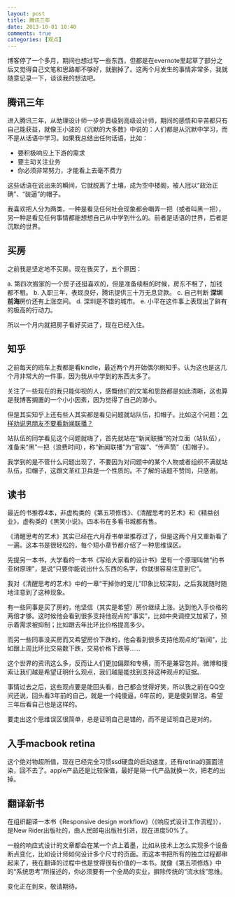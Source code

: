 ```yaml
---
layout: post
title: 腾讯三年
date: 2013-10-01 10:40
comments: true
categories: [观点]
---
```


博客停了一个多月，期间也想过写一些东西，但都是在evernote里起草了部分之后又觉得自己文笔和思路都不够好，就删掉了。这两个月发生的事情非常多，我就随意记录一下，谈谈我的想法吧。

腾讯三年
---

进入腾讯三年，从助理设计师一步步晋级到高级设计师，期间的感悟和辛苦都只有自己能获益，就像王小波的《沉默的大多数》中说的：人们都是从沉默中学习，而不是从话语中学习。如果我总结出任何话语，比如：

* 要积极响应上下游的需求
* 要主动关注业务
* 你必须非常努力，才能看上去毫不费力

这些话语在说出来的瞬间，它就脱离了土壤，成为空中楼阁，被人冠以“政治正确”、“装逼”的帽子。

我喜欢把人分为两类，一种是看见任何社会现象都会嘲弄一把（或者叫黑一把），另一种是看见任何事情都能想想自己从中学到什么的。前者是话语的世界，后者是沉默的世界。

买房
---

之前我是坚定地不买房。现在我买了，五个原因：

a. 第四次搬家的一个房子还挺喜欢的，但是准备续租的时候，房东不租了，加钱都不租。
b. 入职三年，表现良好，腾讯提供三十万无息贷款。
c. 自己判断 **深圳** **前海**房价还有上涨空间。
d. 深圳是不错的城市。
e. 小平在这件事上表现出了鲜有的极高的行动力。

所以一个月内就把房子看好买进了，现在已经入住。

知乎
---

之前每天的班车上我都是看kindle，最近两个月开始偶尔刷知乎。认为这也是这几个月非常大的一件事，因为我从中学到的东西太多了。

关注了一些现在的我只能仰视的人，感慨他们的文笔和思路都是如此清晰，这也算是我博客搁置的一个小小因素，因为觉得了自己的渺小。

但是其实知乎上还有些人其实都是看见问题就站队伍，扣帽子。比如这个问题：[怎样劝说男朋友不要看新闻联播？](http://www.zhihu.com/question/21292446)

站队伍的同学看见这个问题就嗨了，首先就站在“新闻联播”的对立面（站队伍），准备来“黑”一把（浪费时间），称“新闻联播”为“官媒”、“传声筒”（扣帽子）。

我学到的是不管什么问题出现了，不要因为对问题中的某个人物或者组织不满就站队伍，扣帽子，这跟文革红卫兵是一个性质的。不了解的话题不赞同，只感谢。

读书
---

最近的书推荐4本，非虚构类的《第五项修炼》、《清醒思考的艺术》和《精益创业》，虚构类的《黑笑小说》。四本书在多看书城都有售。

《清醒思考的艺术》其实已经在六月荐书单里推荐过了，但是这两个月又重新看了一遍。这本书是很轻松的，每个短小章节都介绍了一种思维误区。

先提另一本书，大学看的一本书《写给大家看的设计书》里有一个原理叫做“约书亚树原理”，是说“只要你能说出什么东西的名字，你就很容易注意到它”。

我对《清醒思考的艺术》中的一章“干掉你的宠儿”印象比较深刻，之后我就随时随地注意到了这种现象。

有一些同事是买了房的，他坚信（其实是希望）房价继续上涨，达到他入手价格的两倍才够。这时候他会看到很多支持他观点的“事实”，比如中央调控又加紧了，预示着需求被抑制；比如跟去年比环比价格提高多少。

而另一些同事没买房而又希望房价下跌的，他会看到很多支持他观点的“新闻”，比如跟上周比环比交易数下跌，交易价格下跌等……

这个世界的资讯这么多，反而让人们更加偏颇和专横，而不是兼容包并。微博和搜索让我们越是希望证明什么观点，我们越是能找到支持这种观点的证据。

事情过去之后，这些观点要是能回头看，自己都会觉得好笑，所以我之前在QQ空间还说，回头看3年前的自己，就是一个纯傻逼，6年前的，更是傻到冒泡。希望三年后看自己也是这样的。

要走出这个思维误区很简单，总是证明自己是错的，而不是证明自己是对的。

入手macbook retina
---

这个绝对物超所值，现在已经完全习惯ssd硬盘的启动速度，还有retina的画面渲染，回不去了。apple产品还是比较保值，最好是隔一代产品就换一次，把老的出掉。

翻译新书
---

在组织翻译一本书《Responsive design workflow》（《响应式设计工作流程》），是New Rider出版社的，由人民邮电出版社引进，现在进度50%了。

一般的响应式设计的文章都会在某一个点上着墨，比如从技术上怎么实现多个设备断点变化，比如设计师如何设计多个尺寸的页面。而这本书把所有的独立过程都串起来了，我在翻译的过程中也是觉得很有价值的一本书。就像《第五项修炼》中的“系统思考”所描述的，你必须要有一个全局的实业，摒除传统的“流水线”思维。

变化正在到来，敬请期待。